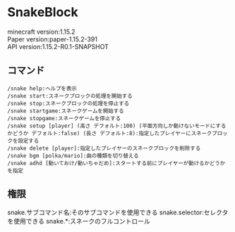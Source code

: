 # SnakeBlock
minecraft version:1.15.2
<br>Paper version:paper-1.15.2-391
<br>API version:1.15.2-R0.1-SNAPSHOT
## コマンド
```
/snake help:ヘルプを表示
/snake start:スネークブロックの処理を開始する
/snake stop:スネークブロックの処理を停止する
/snake startgame:スネークゲームを開始する
/snake stopgame:スネークゲームを停止する
/snake setup [player] (高さ デフォルト:100) (平面方向しか動けないモードにするかどうか デフォルト:false) (長さ デフォルト:8):指定したプレイヤーにスネークブロックを設定する
/snake delete [player]:指定したプレイヤーのスネークブロックを削除する
/snake bgm [polka/mario]:曲の種類を切り替える
/snake adhd [動いておけ/動いちゃだめ]:スタートする前にプレイヤーが動けるかどうかを指定
```
## 権限
snake.サブコマンド名:そのサブコマンドを使用できる
snake.selector:セレクタを使用できる
snake.*:スネークのフルコントロール